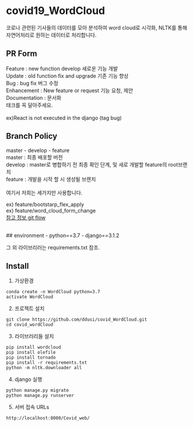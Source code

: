 # covid19_WordCloud
코로나 관련된 기사들의 데이터를 모아 분석하여 word cloud로 시각화, NLTK를 통해 자연어처리로 원하는 데이터로 처리합니다. 


## PR Form
Feature : new function develop 새로운 기능 개발 <br>
Update : old function fix and upgrade 기존 기능 향상 <br>
Bug : bug fix 버그 수정 <br>
Enhancement : New feature or request 기능 요청, 제안 <br>
Documentation : 문서화 <br>
태크를 꼭 달아주세요.<br>
<br>
ex)React is not executed in the django (tag bug)
<br>

## Branch Policy
master - develop - feature <br>
master : 최종 배포할 버전 <br>
develop : master로 병합하기 전 최종 확인 단계, 및 새로 개발할 feature의 root브랜치 <br>
feature : 개발을 시작 할 시 생성될 브랜치 <br>
<br>
여기서 저희는 세가지만 사용합니다. <br>

ex) feature/bootstarp_flex_apply <br>
ex) feature/word_cloud_form_change <br>
[참고 정보 git flow](https://woowabros.github.io/experience/2017/10/30/baemin-mobile-git-branch-strategy.html)

<br>
## environment
- python==3.7
- django==3.1.2

그 외 라이브리러는 requirements.txt 참조.

## Install
1. 가상환경 
```
conda create -n WordCloud python=3.7
activate WordCloud
```

2. 프로젝트 설치
```
git clone https://github.com/ddusi/covid_WordCloud.git
cd covid_wordCloud
```

3. 라이브러리들 설치
```
pip install wordcloud
pip install olefile
pip install tornado
pip install -r requirements.txt
python -m nltk.downloader all
```

4. django 실행
```
python manage.py migrate
python manage.py runserver
```

5. 서버 접속 URLs
```
http://localhost:8000/Covid_web/
```

